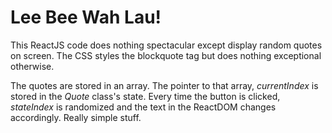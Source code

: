 # Lee Bee Wah Lau!

This ReactJS code does nothing spectacular except display random quotes on screen. The CSS styles the blockquote tag but does nothing exceptional otherwise.

The quotes are stored in an array. The pointer to that array, *currentIndex* is stored in the *Quote* class's state. Every time the button is clicked, *stateIndex* is randomized and the text in the ReactDOM changes accordingly. Really simple stuff.

